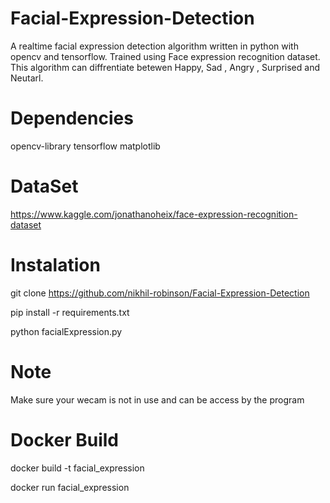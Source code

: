 # Facial-Expression-Detection
A realtime facial expression detection algorithm written in python with opencv and tensorflow. Trained using Face expression recognition dataset. This algorithm can diffrentiate betewen Happy, Sad , Angry , Surprised and Neutarl. 

# Dependencies

opencv-library
tensorflow
matplotlib

# DataSet
https://www.kaggle.com/jonathanoheix/face-expression-recognition-dataset

# Instalation

git clone https://github.com/nikhil-robinson/Facial-Expression-Detection

pip install -r requirements.txt

python facialExpression.py


# Note

Make sure your wecam is not in use and can be access by the program

# Docker Build

docker build -t facial_expression

docker run facial_expression

